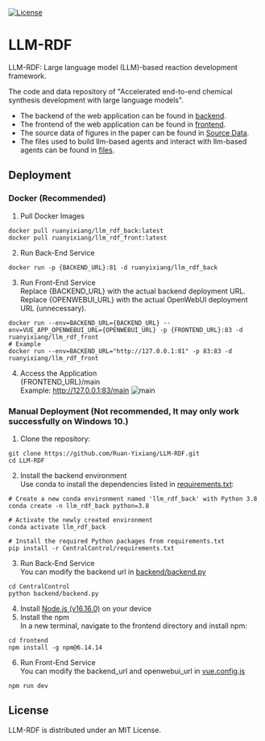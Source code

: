 [![License](https://img.shields.io/badge/license-MIT-green.svg)](LICENSE)
# LLM-RDF
LLM-RDF: Large language model (LLM)-based reaction development framework.

The code and data repository of "Accelerated end-to-end chemical synthesis development with large language models".
+ The backend of the web application can be found in [backend](https://github.com/Ruan-Yixiang/LLM-RDF/tree/main/CentralControl/backend).
+ The frontend of the web application can be found in [frontend](https://github.com/Ruan-Yixiang/LLM-RDF/tree/main/frontend).
+ The source data of figures in the paper can be found in [Source Data](https://github.com/Ruan-Yixiang/LLM-RDF/tree/main/Source%20Data).
+ The files used to build llm-based agents and interact with llm-based agents can be found in [files](https://github.com/Ruan-Yixiang/LLM-RDF/tree/main/files).
## Deployment
### Docker (Recommended)
1. Pull Docker Images
```shell
docker pull ruanyixiang/llm_rdf_back:latest
docker pull ruanyixiang/llm_rdf_front:latest
```
2. Run Back-End Service
```shell
docker run -p {BACKEND_URL}:81 -d ruanyixiang/llm_rdf_back
```
3. Run Front-End Service\
Replace {BACKEND_URL} with the actual backend deployment URL.\
Replace {OPENWEBUI_URL} with the actual OpenWebUI deployment URL (unnecessary).
```shell
docker run --env=BACKEND_URL={BACKEND_URL} --env=VUE_APP_OPENWEBUI_URL={OPENWEBUI_URL} -p {FRONTEND_URL}:83 -d ruanyixiang/llm_rdf_front
# Example
docker run --env=BACKEND_URL="http://127.0.0.1:81" -p 83:83 -d ruanyixiang/llm_rdf_front
```
4. Access the Application\
{FRONTEND_URL}/main\
Example: http://127.0.0.1:83/main
![main](https://github.com/user-attachments/assets/b6daca4c-6625-47fe-bc8d-7492731b104f)
### Manual Deployment (Not recommended, It may only work successfully on Windows 10.)
1. Clone the repository:
```shell
git clone https://github.com/Ruan-Yixiang/LLM-RDF.git
cd LLM-RDF
```
2. Install the backend environment\
Use conda to install the dependencies listed in [requirements.txt](https://github.com/Ruan-Yixiang/LLM-RDF/blob/main/CentralControl/requirements.txt):
```shell
# Create a new conda environment named 'llm_rdf_back' with Python 3.8
conda create -n llm_rdf_back python=3.8

# Activate the newly created environment
conda activate llm_rdf_back

# Install the required Python packages from requirements.txt
pip install -r CentralControl/requirements.txt
```
3. Run Back-End Service\
You can modify the backend url in [backend/backend.py](https://github.com/Ruan-Yixiang/LLM-RDF/blob/main/CentralControl/backend/backend.py#L31)
```shell
cd CentralControl
python backend/backend.py
```
4. Install [Node.js (v16.16.0)](https://nodejs.org/dist/v16.16.0/) on your device
5. Install the npm\
In a new terminal, navigate to the frontend directory and install npm:
```shell
cd frontend
npm install -g npm@6.14.14
```
6. Run Front-End Service\
You can modify the backend_url and openwebui_url in [vue.config.js](https://github.com/Ruan-Yixiang/LLM-RDF/blob/main/frontend/vue.config.js#L7-L8)
```shell
npm run dev
```
## License
LLM-RDF is distributed under an MIT License.
